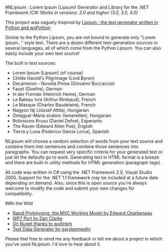 #NLipsum : Lorem Ipsum (Lipsum) Generator and Library for the .NET Framework (C#)
*Works in versions: 2.0 and higher (3.0, 3.5, 4.0)*

This project was vaguely inspired by [Lipsum : the text generator written in Python and wxPython](http://lipsum.sourceforge.net)

Similar to the Python Lipsum, you are not bound to generate only "Lorem ipsum..." style text. There are a dozen different text-generation sources in several languages, all of which come from the Python Lipsum. You can also easily include your own text source!

The built in text sources:

- Lorem Ipsum (Lipsum) (of course)
- Childe Harold's Pilgrimage (Lord Byron)
- Decameron - Novella Prima (Giovanni Boccaccio)
- Faust (Goethe), German
- In der Fremde (Heinrich Heine), German
- Le Bateau Ivre (Arthur Rimbaud), French
- Le Masque (Charles Baudelaire), French
- Nagyon fáj (József Attila), Hungarian
- Ómagyar-Mária siralom (Ismeretlen), Hungarian
- Robinsono Kruso (Daniel Defoe), Esperanto
- The Raven (Edward Allen Poe), English
- Tierra y Luna (Federico García Lorca), Spanish

NLipsum will choose a random selection of words from your text source and combine them into sentences and combine those sentences into paragraphs. You can request very specific criteria for your generated text or just let the defaults go to work. Generating text in HTML format is a breeze and there are built-in utility methods for HTML generation (paragraph tags).

All code was written in C# using the .NET Framework 2.0, Visual Studio 2005. Support for the .NET 1.1 framework may be included at a future date depending on demand. Also, since this is open source you're always welcome to modify the code and submit your own changes for compatibility.

##In the Wild
- [Rapid Prototyping, the MVC Working Model by Edward Charbeneau](http://www.simple-talk.com/dotnet/asp.net/rapid-prototyping,-the-mvc-working-model/)
- [WP7 Port by Dan Clarke](http://dan.clarke.name/2011/05/nlipsum-for-windows-phone-7-auto-generate-lorem-ipsum-for-wp7/)
- [On Nuget thanks to wullinkm](https://nuget.org/packages/NLipsum)
- [Test Data Generator by garykenneally](http://code.google.com/p/testdatagenerator/source/browse/trunk/DataGenerator/DataGenerator/TextRandomDataGenerator.cs?r=3)

Please feel free to send me any feedback or tell me about a project in which you've used NLipsum. I'd love to hear about it.

